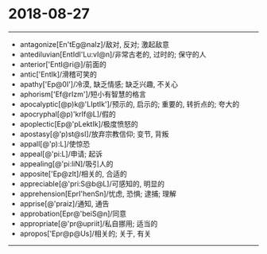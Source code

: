 # 2018-08-27

---

- antagonize[En'tEg@naIz]/敌对, 反对; 激起敌意
- antediluvian[EntIdI'Lu:vI@n]/非常古老的, 过时的; 保守的人
- anterior['EntI@ri@]/前面的
- antic['EntIk]/滑稽可笑的
- apathy['Ep@0I']/冷漠, 缺乏情感; 缺乏兴趣, 不关心
- aphorism['Ef@rIzm']/短小有智慧的格言
- apocalyptic[@p)k@'LIptIk']/预示的, 启示的; 重要的, 转折点的; 夸大的
- apocryphal[@p)'krIf@L]/假的
- apoplectic[Ep@'pLektIk]/极度愤怒的
- apostasy[@'p)st@sI]/放弃宗教信仰; 变节, 背叛
- appall[@'p):L]/使惊恐
- appeal[@'pi:L]/申请; 起诉
- appealing[@'pi:liN]/吸引人的
- apposite['Ep@zIt]/相关的, 合适的
- appreciable[@'pri:S@b@L]/可感知的, 明显的
- apprehension[EprI'henSn]/忧虑, 恐惧; 逮捕; 理解
- apprise[@'praiz]/通知, 通告
- approbation[Epr@'beiS@n]/同意
- appropriate[@'pr@upriit]/私自挪用; 适当的
- apropos['Epr@p@Us]/相关的; 关于, 有关

---
